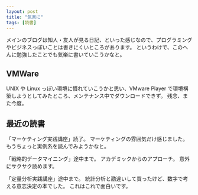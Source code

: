 ```yaml
---
layout: post
title: "気楽に"
tags: [読書]
---
```


メインのブログは知人・友人が見る日記、といった感じなので、プログラミングやビジネスっぽいことは書きにくいところがあります。
というわけで、このへんに勉強したことでも気楽に書いていこうかなと。

## VMWare

UNIX や Linux っぽい環境に慣れていこうかと思い、VMware Player で環境構築しようとしてみたところ、メンテナンス中でダウンロードできず。
残念、また今度。

## 最近の読書

「マーケティング実践講座」読了。
マーケティングの雰囲気だけ感じました。
もうちょっと実例系を読んでみようかなと。

「戦略的データマイニング」途中まで。
アカデミックからのアプローチ。
意外にサクサク読めます。

「定量分析実践講座」途中まで。
統計分析と勘違いして買ったけど、数字で考える意志決定の本でした。
これはこれで面白いです。
